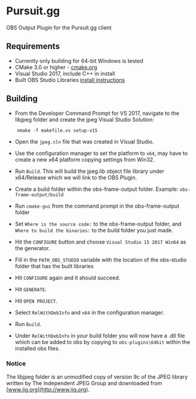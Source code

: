 # Pursuit.gg

OBS Output Plugin for the Pursuit.gg client

## Requirements
  - Currently only building for 64-bit Windows is tested
  - CMake 3.0 or higher - [cmake.org](https://cmake.org)
  - Visual Studio 2017, include C++ in install
  - Built OBS Studio Libraries
      [install instructions](https://github.com/jp9000/obs-studio/wiki/Install-Instructions)

## Building
  - From the Developer Command Prompt for VS 2017, navigate to the libjpeg folder and create the jpeg Visual Studio Solution:

```
    nmake -f makefile.vs setup-v15
```

  - Open the ```jpeg.sln``` file that was created in Visual Studio.
  - Use the configuration manager to set the platform to ```x64```, may have to create a new x64 platform copying settings from Win32.
  - Run ```Build```. This will build the jpeg.lib object file library under x64/Release which we will link to the OBS Plugin. 

  - Create a build folder within the obs-frame-output folder. Example: ```obs-frame-output/build```
  - Run ```cmake-gui``` from the command prompt in the obs-frame-output folder
  - Set ```Where is the source code:``` to the obs-frame-output folder, and ```Where to build the binaries:``` to the build folder you just made.
  - Hit the ```CONFIGURE``` button and choose ```Visual Studio 15 2017 Win64``` as the generator.
  - Fill in the ```PATH_OBS_STUDIO``` variable with the location of the obs-studio folder that has the built libraries
  - Hit ```CONFIGURE``` again and it should succeed.
  - Hit ```GENERATE```.
  - Hit ```OPEN PROJECT```.
  - Select ```RelWithDebInfo``` and ```x64``` in the configuration manager.
  - Run ```Build```.
  - Under ```RelWithDebInfo``` in your build folder you will now have a .dll file which can be added to obs by copying to ```obs-plugins\64bit``` within the installed obs files.

 
### Notice
  The libjpeg folder is an unmodified copy of version 9c of the JPEG library written by The Independent JPEG Group and downloaded from [www.ijg.org](http://www.ijg.org).
